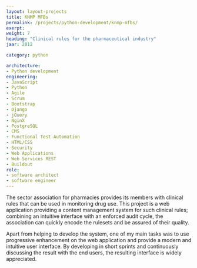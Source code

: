 ```yaml
---
layout: layout-projects
title: KNMP MFBs
permalink: /projects/python-development/knmp-mfbs/
exerpt:
weight: 7
heading: "Clinical rules for the pharmaceutical industry"
jaar: 2012

category: python

architecture:
- Python development
engineering:
- JavaScript
- Python
- Agile
- Scrum
- Bootstrap
- Django
- jQuery
- NginX
- PostgreSQL
- CMS
- Functional Test Automation
- HTML/CSS
- Security
- Web Applications
- Web Services REST
- Buildout
role: 
- software architect
- software engineer
---
```


The sector association for pharmacies provides its members with clinical rules that can be used in monitoring drug use. This project is a web application providing a content management system for such clinical rules; combining an intuitive interface with an enforced audit cycle, the association can quickly encode the rulesets and be assured of their quality.

Apart from helping to develop the system, one of my main tasks was to use progressive enhancement on the web application and provide a modern and intuitive user interface. By developing in short sprints and continuously discussing the result with the end users, the resulting interface is widely appreciated.


